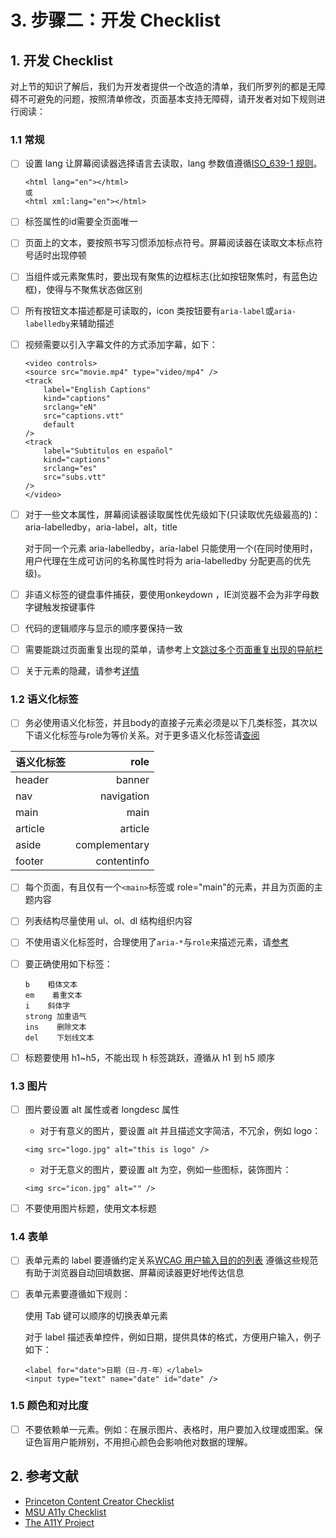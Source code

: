 # 3. 步骤二：开发 Checklist

## 1. 开发 Checklist

对上节的知识了解后，我们为开发者提供一个改造的清单，我们所罗列的都是无障碍不可避免的问题，按照清单修改，页面基本支持无障碍，请开发者对如下规则进行阅读：

### 1.1 常规

* [ ] 设置 lang 让屏幕阅读器选择语言去读取，lang 参数值遵循[ISO\_639-1 规则](https://zh.wikipedia.org/wiki/ISO_639-1)。

  ```markup
  <html lang="en"></html>
  或
  <html xml:lang="en"></html>
  ```

* [ ] 标签属性的id需要全页面唯一
* [ ] 页面上的文本，要按照书写习惯添加标点符号。屏幕阅读器在读取文本标点符号适时出现停顿
* [ ] 当组件或元素聚焦时，要出现有聚焦的边框标志\(比如按钮聚焦时，有蓝色边框\)，使得与不聚焦状态做区别
* [ ] 所有按钮文本描述都是可读取的，icon 类按钮要有`aria-label`或`aria-labelledby`来辅助描述
* [ ] 视频需要以引入字幕文件的方式添加字幕，如下：

  ```markup
  <video controls>
  <source src="movie.mp4" type="video/mp4" />
  <track
      label="English Captions"
      kind="captions"
      srclang="eN"
      src="captions.vtt"
      default
  />
  <track
      label="Subtitulos en español"
      kind="captions"
      srclang="es"
      src="subs.vtt"
  />
  </video>
  ```

* [ ] 对于一些文本属性，屏幕阅读器读取属性优先级如下\(只读取优先级最高的\)：aria-labelledby，aria-label，alt，title

  对于同一个元素 aria-labelledby，aria-label 只能使用一个\(在同时使用时，用户代理在生成可访问的名称属性时将为 aria-labelledby 分配更高的优先级\)。

* [ ] 非语义标签的键盘事件捕获，要使用onkeydown ，IE浏览器不会为非字母数字键触发按键事件
* [ ] 代码的逻辑顺序与显示的顺序要保持一致
* [ ] 需要能跳过页面重复出现的菜单，请参考上文[跳过多个页面重复出现的导航栏](https://github.com/alibaba-fusion/next/tree/56cf9e09e2cc0477e43a149dcc516c8e0a89c228/site/zh-cn/a11y/content-creation-link/page1.md)
* [ ] 关于元素的隐藏，请参考[详情](content-creation/page2.md)

### 1.2 语义化标签

* [ ] 务必使用语义化标签，并且body的直接子元素必须是以下几类标签，其次以下语义化标签与role为等价关系。对于更多语义化标签请[查阅](https://developer.mozilla.org/en-US/docs/Web/HTML/Element)

| 语义化标签 | role |
| :--- | ---: |
| header | banner |
| nav | navigation |
| main | main |
| article | article |
| aside | complementary |
| footer | contentinfo |

* [ ] 每个页面，有且仅有一个`<main>`标签或 role="main"的元素，并且为页面的主题内容
* [ ] 列表结构尽量使用 ul、ol、dl 结构组织内容
* [ ] 不使用语义化标签时，合理使用了`aria-*`与`role`来描述元素，请[参考](../yi-bei-jing-jie-shao/wai-aria.md)
* [ ] 要正确使用如下标签：

  ```text
  b    粗体文本
  em    着重文本
  i    斜体字
  strong 加重语气
  ins    删除文本
  del    下划线文本
  ```

* [ ] 标题要使用 h1~h5，不能出现 h 标签跳跃，遵循从 h1 到 h5 顺序

### 1.3 图片

* [ ] 图片要设置 alt 属性或者 longdesc 属性

  * 对于有意义的图片，要设置 alt 并且描述文字简洁，不冗余，例如 logo：

  ```markup
  <img src="logo.jpg" alt="this is logo" />
  ```

  * 对于无意义的图片，要设置 alt 为空，例如一些图标，装饰图片：

  ```markup
  <img src="icon.jpg" alt="" />
  ```

* [ ] 不要使用图片标题，使用文本标题

### 1.4 表单

* [ ] 表单元素的 label 要遵循约定关系[WCAG 用户输入目的的列表](https://w3c.github.io/WCAG21-zh/index.html#input-purposes) 遵循这些规范有助于浏览器自动回填数据、屏幕阅读器更好地传达信息
* [ ] 表单元素要遵循如下规则：

  使用 Tab 键可以顺序的切换表单元素

  对于 label 描述表单控件，例如日期，提供具体的格式，方便用户输入，例子如下：

  ```markup
  <label for="date">日期（日-月-年）</label>
  <input type="text" name="date" id="date" />
  ```

### 1.5 颜色和对比度

* [ ] 不要依赖单一元素。例如：在展示图片、表格时，用户要加入纹理或图案。保证色盲用户能辨别，不用担心颜色会影响他对数据的理解。

## 2. 参考文献

* [Princeton Content Creator Checklist](https://ux.princeton.edu/accessibility/accessibility-checklist)
* [MSU A11y Checklist](https://webaccess.msu.edu/Help_and_Resources/checklist.html)
* [The A11Y Project](https://a11yproject.com/)

